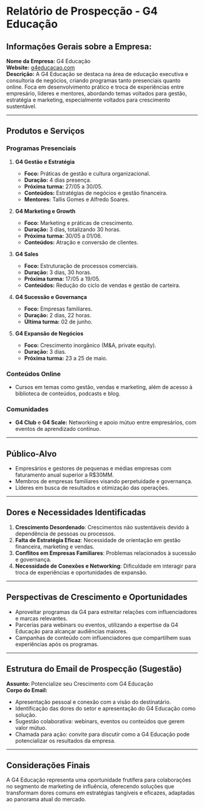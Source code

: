 # Relatório de Prospecção - G4 Educação

## Informações Gerais sobre a Empresa:
**Nome da Empresa:** G4 Educação  
**Website:** [g4educacao.com](http://www.g4educacao.com)  
**Descrição:** A G4 Educação se destaca na área de educação executiva e consultoria de negócios, criando programas tanto presenciais quanto online. Foca em desenvolvimento prático e troca de experiências entre empresário, líderes e mentores, abordando temas voltados para gestão, estratégia e marketing, especialmente voltados para crescimento sustentável.

---

## Produtos e Serviços
### Programas Presenciais
1. **G4 Gestão e Estratégia**
   - **Foco:** Práticas de gestão e cultura organizacional.
   - **Duração:** 4 dias presença.
   - **Próxima turma:** 27/05 a 30/05.
   - **Conteúdos:** Estratégias de negócios e gestão financeira.
   - **Mentores:** Tallis Gomes e Alfredo Soares.

2. **G4 Marketing e Growth**
   - **Foco:** Marketing e práticas de crescimento.
   - **Duração:** 3 dias, totalizando 30 horas.
   - **Próxima turma:** 30/05 a 01/06.
   - **Conteúdos:** Atração e conversão de clientes.

3. **G4 Sales**
   - **Foco:** Estruturação de processos comerciais.
   - **Duração:** 3 dias, 30 horas.
   - **Próxima turma:** 17/05 a 19/05.
   - **Conteúdos:** Redução do ciclo de vendas e gestão de carteira.

4. **G4 Sucessão e Governança**
   - **Foco:** Empresas familiares.
   - **Duração:** 2 dias, 22 horas.
   - **Última turma:** 02 de junho.

5. **G4 Expansão de Negócios**
   - **Foco:** Crescimento inorgânico (M&A, private equity).
   - **Duração:** 3 dias.
   - **Próxima turma:** 23 a 25 de maio.

### Conteúdos Online
- Cursos em temas como gestão, vendas e marketing, além de acesso à biblioteca de conteúdos, podcasts e blog.

### Comunidades
- **G4 Club** e **G4 Scale:** Networking e apoio mútuo entre empresários, com eventos de aprendizado contínuo.

---

## Público-Alvo
- Empresários e gestores de pequenas e médias empresas com faturamento anual superior a R$30MM.
- Membros de empresas familiares visando perpetuidade e governança.
- Líderes em busca de resultados e otimização das operações.

---

## Dores e Necessidades Identificadas
1. **Crescimento Desordenado**: Crescimentos não sustentáveis devido à dependência de pessoas ou processos.
2. **Falta de Estratégia Eficaz**: Necessidade de orientação em gestão financeira, marketing e vendas.
3. **Conflitos em Empresas Familiares**: Problemas relacionados à sucessão e governança.
4. **Necessidade de Conexões e Networking**: Dificuldade em interagir para troca de experiências e oportunidades de expansão.

---

## Perspectivas de Crescimento e Oportunidades
- Aproveitar programas da G4 para estreitar relações com influenciadores e marcas relevantes.
- Parcerias para webinars ou eventos, utilizando a expertise da G4 Educação para alcançar audiências maiores.
- Campanhas de conteúdo com influenciadores que compartilhem suas experiências após os programas.

---

## Estrutura do Email de Prospecção (Sugestão)
**Assunto:** Potencialize seu Crescimento com G4 Educação  
**Corpo do Email:**
- Apresentação pessoal e conexão com a visão do destinatário.
- Identificação das dores do setor e apresentação do G4 Educação como solução.
- Sugestão colaborativa: webinars, eventos ou conteúdos que gerem valor mútuo.
- Chamada para ação: convite para discutir como a G4 Educação pode potencializar os resultados da empresa.

---

## Considerações Finais
A G4 Educação representa uma oportunidade frutífera para colaborações no segmento de marketing de influência, oferecendo soluções que transformam dores comuns em estratégias tangíveis e eficazes, adaptadas ao panorama atual do mercado.